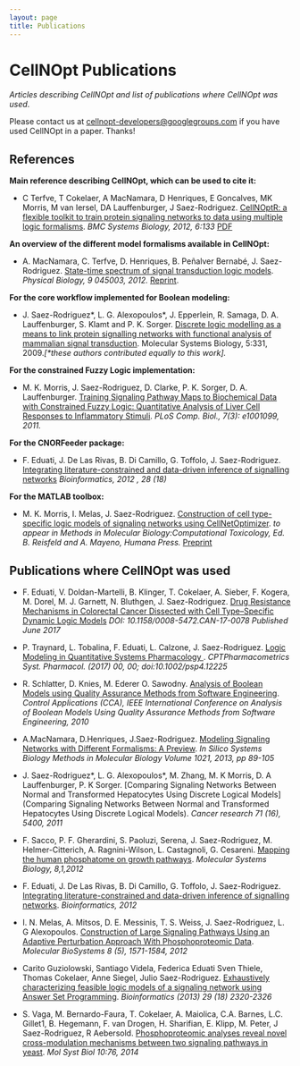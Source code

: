 ```yaml
---
layout: page
title: Publications
---
```


# CellNOpt Publications

*Articles describing CellNOpt and list of publications where CellNOpt was used*.

Please contact us at 	[cellnopt-developers@googlegroups.com](	cellnopt-developers@googlegroups.com) if you have used CellNOpt in a paper. Thanks!

## References
**Main reference describing CellNOpt, which can be used to cite it:** 

+ C Terfve, T Cokelaer, A MacNamara, D Henriques, E Goncalves, MK Morris, M van Iersel, DA Lauffenburger, J Saez-Rodriguez. [CellNOptR: a flexible toolkit to train protein signaling networks to data using multiple logic formalisms](http://www.biomedcentral.com/1752-0509/6/133/abstract). _BMC Systems Biology, 2012, 6:133_ [PDF](http://www.biomedcentral.com/content/pdf/1752-0509-6-133.pdf)


**An overview of the different model formalisms available in CellNOpt:** 

+ A. MacNamara, C. Terfve, D. Henriques, B. Peñalver Bernabé, J. Saez-Rodriguez. [State-time spectrum of signal transduction logic models](http://iopscience.iop.org/1478-3975/9/4/045003). _Physical Biology, 9 045003, 2012._ [Reprint](http://iopscience.iop.org/1478-3975/9/4/045003/pdf/1478-3975_9_4_045003.pdf).


**For the core workflow implemented for Boolean modeling:** 

+ J. Saez-Rodriguez*, L. G. Alexopoulos*, J. Epperlein, R. Samaga, D. A. Lauffenburger, S. Klamt and P. K. Sorger. [Discrete logic modelling as a means to link protein signalling networks with functional analysis of mammalian signal transduction](http://www.pubmedcentral.nih.gov/articlerender.fcgi?artid=2824489&tool=pmcentrez&rendertype=abstract). Molecular Systems Biology, 5:331, 2009._[*these authors contributed equally to this work]._


**For the constrained Fuzzy Logic implementation:** 

+ M. K. Morris, J. Saez-Rodriguez, D. Clarke, P. K. Sorger, D. A. Lauffenburger. [Training Signaling Pathway Maps to Biochemical Data with Constrained Fuzzy Logic: Quantitative Analysis of Liver Cell Responses to Inflammatory Stimuli](http://www.pubmedcentral.nih.gov/articlerender.fcgi?artid=3048376&tool=pmcentrez&rendertype=abstract). _PLoS Comp. Biol., 7(3): e1001099, 2011._


**For the CNORFeeder package:** 

+ F. Eduati, J. De Las Rivas, B. Di Camillo, G. Toffolo, J. Saez-Rodriguez. [Integrating literature-constrained and data-driven inference of signalling networks](http://bioinformatics.oxfordjournals.org/content/28/18/2311) _Bioinformatics, 2012 , 28 (18)_


**For the MATLAB toolbox:** 

+ M. K. Morris, I. Melas, J. Saez-Rodriguez. [Construction of cell type-specific logic models of signaling networks using CellNetOptimizer](http://www.ebi.ac.uk/saezrodriguez/files/Morrisetal2011.pdf). _to appear in Methods in Molecular Biology:Computational Toxicology, Ed. B. Reisfeld and A. Mayeno, Humana Press._ [Preprint](http://www.ebi.ac.uk/saezrodriguez/files/Morrisetal2011.pdf)



## Publications where CellNOpt was used

+ F. Eduati, V. Doldan-Martelli, B. Klinger, T. Cokelaer, A. Sieber, F. Kogera, M. Dorel, M. J. Garnett, N. Bluthgen, J. Saez-Rodriguez. [Drug Resistance Mechanisms in Colorectal Cancer Dissected with Cell Type–Specific Dynamic Logic Models](http://cancerres.aacrjournals.org/content/77/12/3364) _DOI: 10.1158/0008-5472.CAN-17-0078 Published June 2017_

+ P. Traynard, L. Tobalina, F. Eduati, L. Calzone, J. Saez-Rodriguez. [Logic Modeling in Quantitative Systems Pharmacology
](http://onlinelibrary.wiley.com/doi/10.1002/psp4.12225/abstract). _CPTPharmacometrics Syst. Pharmacol. (2017) 00, 00; doi:10.1002/psp4.12225_

+ R. Schlatter, D. Knies, M. Ederer O. Sawodny. [Analysis of Boolean Models using Quality Assurance Methods from Software Engineering](http://ieeexplore.ieee.org/xpl/articleDetails.jsp?arnumber=5611070). _Control Applications (CCA), IEEE International Conference on Analysis of Boolean Models Using Quality Assurance Methods from Software Engineering, 2010_

+ A.MacNamara, D.Henriques, J.Saez-Rodriguez. [Modeling Signaling Networks with Different Formalisms: A Preview](http://link.springer.com/protocol/10.1007/978-1-62703-450-0_5). _In Silico Systems Biology Methods in Molecular Biology Volume 1021, 2013, pp 89-105_

+ J. Saez-Rodriguez*, L. G. Alexopoulos*, M. Zhang, M. K Morris, D. A Lauffenburger, P. K Sorger. [Comparing Signaling Networks Between Normal and Transformed Hepatocytes Using Discrete Logical Models](Comparing Signaling Networks Between Normal and Transformed Hepatocytes Using Discrete Logical Models). _Cancer research 71 (16), 5400, 2011_

+ F. Sacco, P. F. Gherardini, S. Paoluzi, Serena, J. Saez-Rodriguez, M. Helmer-Citterich, A. Ragnini-Wilson, L. Castagnoli, G. Cesareni. [Mapping the human phosphatome on growth pathways](http://www.nature.com/msb/journal/v8/n1/full/msb201236.html). _Molecular Systems Biology, 8,1,2012_

+ F. Eduati, J. De Las Rivas, B. Di Camillo, G. Toffolo, J. Saez-Rodriguez. [Integrating literature-constrained and data-driven inference of signalling networks](http://www.ncbi.nlm.nih.gov/pubmed/22734019). _Bioinformatics, 2012_

+ I. N. Melas, A. Mitsos, D. E. Messinis, T. S. Weiss, J. Saez-Rodriguez, L. G Alexopoulos. [Construction of Large Signaling Pathways Using an Adaptive Perturbation Approach With Phosphoproteomic Data](http://www.ncbi.nlm.nih.gov/pubmed/22446821). _Molecular BioSystems 8 (5), 1571-1584, 2012_

+ Carito Guziolowski, Santiago Videla, Federica Eduati Sven Thiele, Thomas Cokelaer, Anne Siegel, Julio Saez-Rodriguez. [Exhaustively characterizing feasible logic models of a signaling network using Answer Set Programming](http://bioinformatics.oxfordjournals.org/content/early/2013/07/12/bioinformatics.btt393.short). _Bioinformatics (2013) 29 (18) 2320-2326_

+ S. Vaga, M. Bernardo-Faura, T. Cokelaer, A. Maiolica, C.A. Barnes, L.C. Gillet1, B. Hegemann, F. van Drogen, H. Sharifian, E. Klipp, M. Peter, J Saez-Rodriguez, R Aebersold. [Phosphoproteomic analyses reveal novel cross-modulation mechanisms between two signaling pathways in yeast](http://msb.embopress.org/content/10/12/767.long). _Mol Syst Biol 10:76, 2014_
